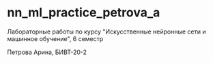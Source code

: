 # nn_ml_practice_petrova_a
Лабораторные работы по курсу "Искусственные нейронные сети и машинное обучение", 6 семестр

Петрова Арина, БИВТ-20-2
